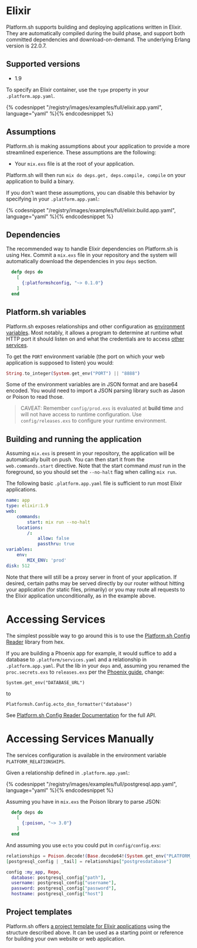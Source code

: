 # Elixir

Platform.sh supports building and deploying applications written in Elixir.  They are automatically compiled during the build phase, and support both committed dependencies and download-on-demand. The underlying Erlang version is 22.0.7.

## Supported versions

* 1.9

To specify an Elixir container, use the `type` property in your `.platform.app.yaml`.

{% codesnippet "/registry/images/examples/full/elixir.app.yaml", language="yaml" %}{% endcodesnippet %}

## Assumptions

Platform.sh is making assumptions about your application to provide a more streamlined experience. These assumptions are the following:

- Your `mix.exs` file is at the root of your application.

Platform.sh will then run `mix do deps.get, deps.compile, compile` on your application to build a binary.

If you don't want these assumptions, you can disable this behavior by specifying in your `.platform.app.yaml`:

{% codesnippet "/registry/images/examples/full/elixir.build.app.yaml", language="yaml" %}{% endcodesnippet %}

## Dependencies

The recommended way to handle Elixir dependencies on Platform.sh is using Hex. Commit a `mix.exs` file in your repository and the system will automatically download the dependencies in you `deps` section.

```elixir
  defp deps do
    [
	  {:platformshconfig, "~> 0.1.0"}
    ]
  end
```


## Platform.sh variables

Platform.sh exposes relationships and other configuration as [environment variables](/development/variables.md). Most notably, it allows a program to determine at runtime what HTTP port it should listen on and what the credentials are to access [other services](/configuration/services.md).

To get the `PORT` environment variable (the port on which your web application is supposed to listen) you would:

```elixir
String.to_integer(System.get_env("PORT") || "8888")
```

Some of the environment variables are in JSON format and are base64 encoded. You would need to import a JSON parsing library such as Jason or Poison to read those.

> CAVEAT: Remember `config/prod.exs` is evaluated at **build time** and will not have access to runtime configuration. Use `config/releases.exs` to configure your runtime environment.

## Building and running the application

Assuming `mix.exs` is present in your repository, the application will be automatically built on push.  You can then start it from the `web.commands.start` directive.  Note that the start command _must_ run in the foreground, so you should set the `--no-halt` flag when calling `mix run`.

The following basic `.platform.app.yaml` file is sufficient to run most Elixir applications.

```yaml
name: app
type: elixir:1.9
web:
    commands:
        start: mix run --no-halt
    locations:
        /:
            allow: false
            passthru: true
variables:
    env:
        MIX_ENV: 'prod'
disk: 512
```

Note that there will still be a proxy server in front of your application.  If desired, certain paths may be served directly by our router without hitting your application (for static files, primarily) or you may route all requests to the Elixir application unconditionally, as in the example above.

# Accessing Services

The simplest possible way to go around this is to use the [Platform.sh Config Reader](https://hex.pm/packages/platformshconfig) library from hex.

If you are building a Phoenix app for example, it would suffice to add a database to `.platform/services.yaml` and a relationship in `.platform.app.yaml`. Put the lib in your `deps` and, assuming you renamed the `proc.secrets.exs` to `releases.exs` per the [Phoenix guide](https://hexdocs.pm/phoenix/releases.html), change:

```
System.get_env("DATABASE_URL")
```

to

```
Platformsh.Config.ecto_dsn_formatter("database")
```

See [Platform.sh Config Reader Documentation](https://hexdocs.pm/platformshconfig/Platformsh.Config.html) for the full API.

# Accessing Services Manually

The services configuration is available in the environment variable `PLATFORM_RELATIONSHIPS`.

Given a relationship defined in `.platform.app.yaml`:

{% codesnippet "/registry/images/examples/full/postgresql.app.yaml", language="yaml" %}{% endcodesnippet %}

Assuming you have in `mix.exs` the Poison library to parse JSON:

```elixir
  defp deps do
    [
      {:poison, "~> 3.0"}
    ]
  end
```

And assuming you use `ecto` you could put in `config/config.exs`:

```elixir
relationships = Poison.decode!(Base.decode64!(System.get_env("PLATFORM_RELATIONSHIPS")))
[postgresql_config | _tail] = relationships["postgresdatabase"]

config :my_app, Repo,
  database: postgresql_config["path"],
  username: postgresql_config["username"],
  password: postgresql_config["password"],
  hostname: postgresql_config["host"]
```

## Project templates

Platform.sh offers [a project template for Elixir applications](https://github.com/platformsh/template-elixir) using the structure described above. It can be used as a starting point or reference for building your own website or web application.

